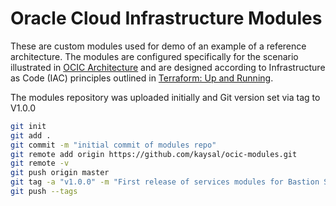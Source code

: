 # Oracle Cloud Infrastructure Modules

These are custom modules used for demo of an example of a reference architecture. The modules are configured specifically for the scenario illustrated in [OCIC Architecture] and are designed according to Infrastructure as Code (IAC) principles outlined in [Terraform: Up and Running].

The modules repository was uploaded initially and Git version set via tag to V1.0.0

```sh
git init
git add .
git commit -m "initial commit of modules repo"
git remote add origin https://github.com/kaysal/ocic-modules.git
git remote -v
git push origin master
git tag -a "v1.0.0" -m "First release of services modules for Bastion Server, Forward Proxy, and Reverse Proxy"
git push --tags
```


[OCIC Architecture]: <https://storage.googleapis.com/cloud-network-things/oracle/ocic_arch/image_8_1.png>
[Terraform: Up and Running]: <https://www.terraformupandrunning.com/>
